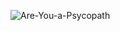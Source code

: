 ![Are-You-a-Psycopath](https://socialify.git.ci/shalini-tiwari/Are-You-a-Psycopath/image?description=1&font=Raleway&forks=1&issues=1&language=1&name=1&owner=1&pattern=Diagonal%20Stripes&pulls=1&stargazers=1&theme=Auto)
